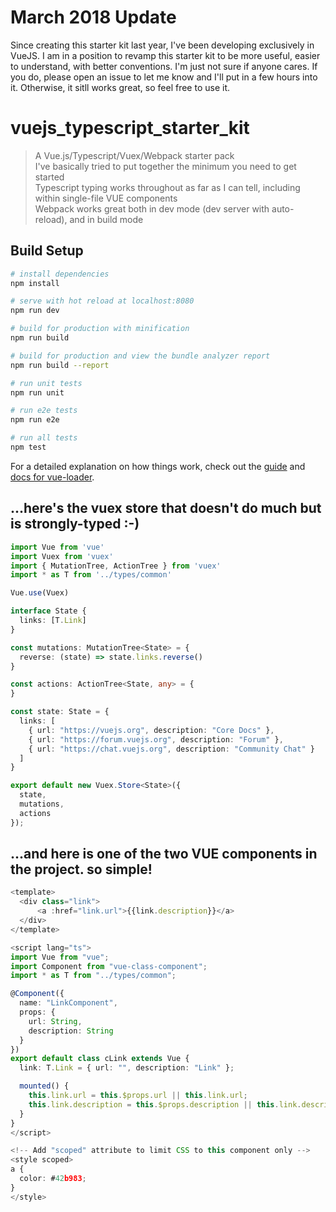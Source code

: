 # March 2018 Update

Since creating this starter kit last year, I've been developing exclusively in VueJS. I am in a position to revamp this starter kit to be more useful, easier to understand, with better conventions. I'm just not sure if anyone cares. If you do, please open an issue to let me know and I'll put in a few hours into it. Otherwise, it sitll works great, so feel free to use it.

# vuejs_typescript_starter_kit

> A Vue.js/Typescript/Vuex/Webpack starter pack  
> I've basically tried to put together the minimum you need to get started   
> Typescript typing works throughout as far as I can tell, including within single-file VUE components  
> Webpack works great both in dev mode (dev server with auto-reload), and in build mode    

## Build Setup

``` bash
# install dependencies
npm install

# serve with hot reload at localhost:8080
npm run dev

# build for production with minification
npm run build

# build for production and view the bundle analyzer report
npm run build --report

# run unit tests
npm run unit

# run e2e tests
npm run e2e

# run all tests
npm test
```

For a detailed explanation on how things work, check out the [guide](http://vuejs-templates.github.io/webpack/) and [docs for vue-loader](http://vuejs.github.io/vue-loader).

## ...here's the vuex store that doesn't do much but is strongly-typed :-)

```typescript
import Vue from 'vue'
import Vuex from 'vuex'
import { MutationTree, ActionTree } from 'vuex'
import * as T from '../types/common'

Vue.use(Vuex)

interface State {
  links: [T.Link]
}

const mutations: MutationTree<State> = {
  reverse: (state) => state.links.reverse()
}

const actions: ActionTree<State, any> = {
}

const state: State = {
  links: [
    { url: "https://vuejs.org", description: "Core Docs" },
    { url: "https://forum.vuejs.org", description: "Forum" },
    { url: "https://chat.vuejs.org", description: "Community Chat" }
  ]
}

export default new Vuex.Store<State>({
  state,
  mutations,
  actions
});
```

## ...and here is one of the two VUE components in the project. so simple!

```typescript
<template>
  <div class="link">
      <a :href="link.url">{{link.description}}</a>
  </div>
</template>

<script lang="ts">
import Vue from "vue";
import Component from "vue-class-component";
import * as T from "../types/common";

@Component({
  name: "LinkComponent",
  props: {
    url: String,
    description: String
  }
})
export default class cLink extends Vue {
  link: T.Link = { url: "", description: "Link" };

  mounted() {
    this.link.url = this.$props.url || this.link.url;
    this.link.description = this.$props.description || this.link.description;
  }
}
</script>

<!-- Add "scoped" attribute to limit CSS to this component only -->
<style scoped>
a {
  color: #42b983;
}
</style>
```


